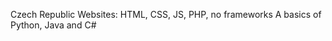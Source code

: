 Czech Republic
Websites: HTML, CSS, JS, PHP, no frameworks
A basics of Python, Java and C#










